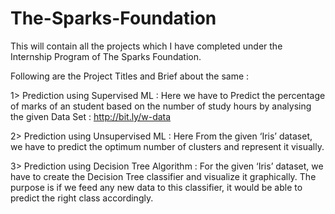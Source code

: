# The-Sparks-Foundation

This will contain all the projects which I have completed under the Internship Program of The Sparks Foundation.

Following are the Project Titles and Brief about the same :

  1> Prediction using Supervised ML : Here we have to Predict the percentage of marks of an student based on the number of study hours by analysing the given Data Set :                http://bit.ly/w-data
  
  2> Prediction using Unsupervised ML : Here From the given ‘Iris’ dataset, we have to predict the optimum number of clusters and represent it visually.
  
  3> Prediction using Decision Tree Algorithm : For the given ‘Iris’ dataset, we have to create the Decision Tree classifier and visualize it
     graphically. The purpose is if we feed any new data to this classifier, it would be able to predict the right class accordingly.
